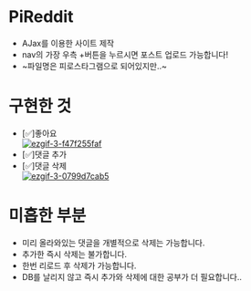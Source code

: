 # PiReddit

- AJax를 이용한 사이트 제작
- nav의 가장 우측 +버튼을 누르시면 포스트 업로드 가능합니다!
- ~파일명은 피로스타그램으로 되어있지만..~

# 구현한 것

- [✅]좋아요 <br/>
<a href="https://imgbb.com/"><img src="https://i.ibb.co/GMgz0fp/ezgif-3-f47f255faf.gif" alt="ezgif-3-f47f255faf" border="0"></a>
- [✅]댓글 추가
- [✅]댓글 삭제 <br/>
<a href="https://imgbb.com/"><img src="https://i.ibb.co/D51rJqh/ezgif-3-0799d7cab5.gif" alt="ezgif-3-0799d7cab5" border="0"></a>

# 미흡한 부분

- 미리 올라와있는 댓글을 개별적으로 삭제는 가능합니다.
- 추가한 즉시 삭제는 불가합니다.
- 한번 리로드 후 삭제가 가능합니다.
- DB를 날리지 않고 즉시 추가와 삭제에 대한 공부가 더 필요합니다..
